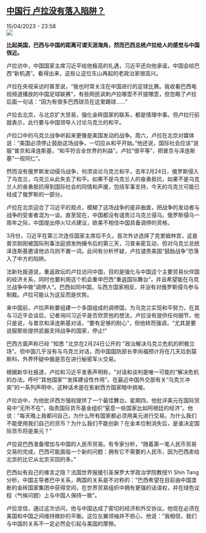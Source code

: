 <!--1681596902000-->
[中国行 卢拉没有落入陷阱？](https://www.rfi.fr/cn/%E4%B8%AD%E5%9B%BD/20230415-%E4%B8%AD%E5%9B%BD%E8%A1%8C-%E5%8D%A2%E6%8B%89%E6%B2%A1%E6%9C%89%E8%90%BD%E5%85%A5%E9%99%B7%E9%98%B1)
------

<div>15/04/2023 - 23:58</div><img src="https://s.rfi.fr/media/display/a0762a52-dbd8-11ed-8855-005056bfb2b6/w:1280/p:16x9/AP23104485273161.jpg"><p><strong>比起美国，巴西与中国的距离可谓天涯海角，然而巴西总统卢拉给人的感觉与中国很近。                    </strong></p><div><p><span><span><span><span><span><span>卢拉访中，中国国家主席习近平给他极高的礼遇，习近平还向他承诺，中国会给巴西“新机遇”。看得出来，这些让这位东山再起的老政治家很高兴。</span></span></span></span></span></span></p><p><span><span><span><span><span><span>卢拉在央视采访时甚至说，“我也时常关注在中国进行的足球比赛。我收看巴西电视频道播放的中国足球联赛”，有些网民讽刺卢拉哪壶不开提哪壶，但忽略了卢拉后面一句话：“因为有很多巴西球员在这里踢球</span></span></span><span><span>……</span></span><span><span><span>”</span></span></span></span></span></span></p><p><span><span><span><span><span><span>卢拉去北京，与北京扩大贸易，强化金砖国家的联系，都是情理中事。但卢拉行前就表示，此行要与中国领导人讨论乌克兰的和平。</span></span></span></span></span></span></p><p><span><span><span><span><span><span>卢拉口中的乌克兰战争听起来更像是美国发动的战争。周六，卢拉在北京对媒体说：“美国必须停止鼓励这场战争，一切应从和平开始。”他还说，国际社会应该“说服”普京和泽连斯基，“和平符合全世界的利益”。卢拉“很平等”，把普京与泽连斯基“一视同仁”。</span></span></span></span></span></span></p><p><span><span><span><span><span><span>然而没有俄罗斯发动侵乌战争，何须谈论乌克兰和平，去年</span></span></span><span><span>2</span></span><span><span><span>月</span></span></span><span><span>24</span></span><span><span><span>日，俄罗斯侵入了乌克兰，乌克兰从此失去了和平。如果不是乌克兰人的奋勇抵抗，如果不是乌克兰人的奋勇抵抗得到国际社会的同情和声援，包括军事支持，今天的乌克兰可能已经成了俄罗斯的一部分。</span></span></span></span></span></span></p><p><span><span><span><span><span><span>卢拉在北京迎合了习近平的观点，模糊了这场战争的是非曲直，把战争的发动者与战争的受害者混为一谈。直至现在，中国都没有谴责过乌克兰侵乌。俄罗斯侵乌一周年之际，中国提出停火</span></span></span><span><span>12</span></span><span><span><span>点建议，欧美不相信中国具备调停的资格，</span></span></span></span></span></span></p><p><span><span><span><span><span>3</span></span><span><span><span>月份，习近平在第三次连任国家主席后不久，首次外访选择了克里姆林宫，这是普京刚刚被国际刑事法庭颁发拘捕令后的第三天，习普亲密互动，但对乌克兰总统泽连斯基邀请他访乌则不置一词。此间有分析怀疑，卢拉谴责美国“鼓励战争”恐落入了中方的陷阱。</span></span></span></span></span></span></p><p><span><span><span><span><span><span>法新社报道说，重返政坛的卢拉访问中国，目的是强化与中国这个主要贸易伙伴国的经济关系，同时也要利用这个机会重申巴西“重返国际舞台”，并且希望能在乌克兰战争中做“调停人”。巴西如同中国，与西方国家相反，并没有对俄罗斯侵乌参与制裁。卢拉可能认为这反而是优势。</span></span></span></span></span></span></p><p><span><span><span><span><span><span>来中国前，卢拉声称要组建一个多国组成的调停国，为乌克兰实现和平努力，在其与习近平会谈后，记者询问习近平是否欣赏他的想法，卢拉没有提供任何细节，他只是说，与普京和泽连斯基对话，“要有足够的耐心”，但他转而强调，“尤其是要说服那些提供武器支持战争的国家，停止</span></span></span><span><span>!</span></span><span><span><span>”</span></span></span></span></span></span></p><p><span><span><span><span><span><span>巴西方面声称已经</span></span></span><span><span> "</span></span><span><span><span>知悉</span></span></span><span><span> "</span></span><span><span><span>北京在</span></span></span><span><span>2</span></span><span><span><span>月</span></span></span><span><span>24</span></span><span><span><span>日公开的</span></span></span><span><span> "</span></span><span><span><span>政治解决乌克兰危机的积极立场</span></span></span><span><span>"</span></span><span><span><span>。但中国几乎没有与乌克兰对话，而中国国防部长李尚福预计将在几天后到莫斯科，外界怀疑中俄是否在进行秘密军火交易。</span></span></span></span></span></span></p><p><span><span><span><span><span><span>根据新华社报道，卢拉和习近平发表声明称，“对话和谈判是唯一可能的”解决危机的办法。呼吁“其他国家”“发挥建设性作用”。在最近中国外交部有关“乌克兰冲突”的一系列声明中，这种话术是在影射西方国家暗中挑唆。</span></span></span></span></span></span></p><p><span><span><span><span><span><span>卢拉访中，为他批评西方强权提供了一个最佳舞台。星期四，他批评美元在国际贸易中“无所不在”，指责国际货币基金组织“窒息一些国家比如阿根廷的经济”。他说：</span></span></span><span><span>"</span></span><span><span><span>每天晚上我都问自己，为什么所有国家都必须用美元进行交易。为什么我们不能使用我们自己的货币？为什么我们不能创新？在金本位制消失后，是谁决定国际货币将是美元？”</span></span></span></span></span></span></p><p><span><span><span><span><span><span>卢拉说巴西准备增加与中国的人民币贸易。有专家分析，“随着第一笔人民币贸易交易的完成，巴西可能面临一个新的问题：拥有它不需要的人民币，因为巴西卖给北京的比它从北京买回的多。”</span></span></span></span></span></span></p><p><span><span><span><span><span><span>巴西似有自己的难言之隐？法国世界报援引圣保罗大学政治学院教授</span></span></span><span><span>Yi Shin Tang</span></span><span><span><span>分析，中国主导者巴中关系，两国的关系是不对称的：</span></span></span><span><span>"</span></span><span><span><span>巴西希望在目前由中国垄断的金砖国家集团中获得空间，在世界贸易组织中拥有更强的话语权，并在绿色议程（气候问题）上与中国人保持一致”。</span></span></span></span></span></span></p><p><span><span><span><span><span><span>卢拉坚信，通过这次访问，他与中国达成了密切的经济和外交协议。他现在必须在美国和中国之间维持微妙的平衡。这位左翼领袖并不担心，他说：</span></span></span><span><span>"</span></span><span><span><span>我相信，我们与中国的关系不一定必然会引起与美国的摩擦。</span></span></span></span></span></span></p><div data-selfpromo-newsletter></div><div data-selfpromo-app></div></div>
